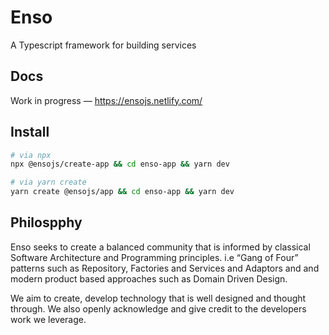 # Enso

A Typescript framework for building services

## Docs

Work in progress — <https://ensojs.netlify.com/>

## Install

```bash
# via npx
npx @ensojs/create-app && cd enso-app && yarn dev

# via yarn create
yarn create @ensojs/app && cd enso-app && yarn dev
```

## Philospphy

Enso seeks to create a balanced community that is informed by classical Software Architecture and Programming principles. i.e “Gang of Four” patterns such as Repository, Factories and Services and Adaptors and and modern product based approaches such as Domain Driven Design.

We aim to create, develop technology that is well designed and thought through. We also openly acknowledge and give credit to the developers work we leverage.
